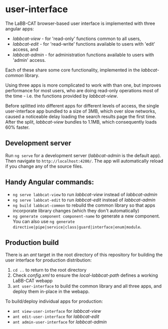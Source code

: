 # user-interface

The LaBB-CAT browser-based user interface is implemented with three angular apps:

- *labbcat-view* - for 'read-only' functions common to all users,
- *labbcat-edit* - for 'read-write' functions available to users with 'edit' access, and
- *labbcat-admin* - for administration functions available to users with 'admin' access.

Each of these share some core functionality, implemented in the *labbcat-common* library.

Using three apps is more complicated to work with than one, but improves performance for
most users, who are doing read-only operations most of the time - i.e. the functions
provided by *labbcat-view*.

Before splitted into different apps for different levels of access, the single
user-interface app bundled to a size of 3MB, which over slow networks, caused a noticeable
delay loading the search results page the first time. After the split, *labbcat-view*
bundles to 1.1MB, which consequently loads 60% faster.

## Development server

Run `ng serve` for a development server (*labbcat-admin* is the default app). Then
navigate to `http://localhost:4200/`. The app will automatically reload if you change any
of the source files. 

## Handy Angular commands:

- `ng serve labbcat-view` to run *labbcat-view* instead of *labbcat-admin*
- `ng serve labbcat-edit` to run *labbcat-edit* instead of *labbcat-admin*
- `ng build labbcat-common` to rebuild the common library so that apps incorporate library
   changes (which they don't automatically)
- `ng generate component component-name` to generate a new component. You can also use `ng
  generate directive|pipe|service|class|guard|interface|enum|module`. 

## Production build

There is an *ant* target in the root directory of this repository for building the user
interface for production distribution:

1. `cd ..` to return to the root directory
2. Check *config.xml* to ensure the *local-labbcat-path* defines a working LaBB-CAT webapp
3. `ant user-interface` to build the common library and all three apps, and deploy them
   in-place in the webapp.

To build/deploy individual apps for production:

- `ant view-user-interface` for *labbcat-view*
- `ant edit-user-interface` for *labbcat-edit*
- `ant admin-user-interface` for *labbcat-admin*
